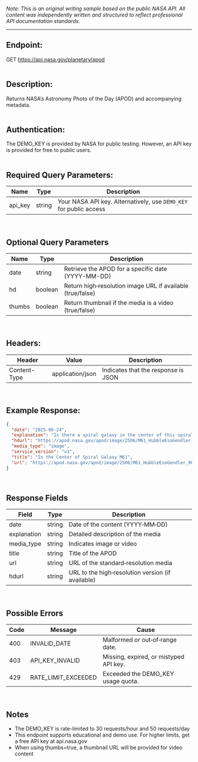 *Note: This is an original writing sample based on the public NASA API.  All content was independently written and structured to reflect professional API documentation standards.*

---

## Endpoint:
GET https://api.nasa.gov/planetary/apod <br><br>

## Description:
Returns NASA’s Astronomy Photo of the Day (APOD) and accompanying metadata.<br><br>

## Authentication:
The DEMO_KEY is provided by NASA for public testing.  However, an API key is provided for free to public users.<br><br>


## Required Query Parameters:
| Name    | Type   | Description                                      |
|---------|--------|--------------------------------------------------|
| api_key | string | Your NASA API key. Alternatively, use `DEMO_KEY` for public access |

<br>

## Optional Query Parameters
| Name   | Type    | Description                                                  |
|--------|---------|--------------------------------------------------------------|
| date   | string  | Retrieve the APOD for a specific date (YYYY-MM-DD)          |
| hd     | boolean | Return high‑resolution image URL if available (true/false)   |
| thumbs | boolean | Return thumbnail if the media is a video (true/false)       |

<br>

## Headers:
| Header    | Value   | Description                                      |
|---------|--------|--------------------------------------------------|
| Content-Type | application/json | Indicates that the response is JSON |

<br>

## Example Response:
```json
{
  "date": "2025-06-24",
  "explanation": "Is there a spiral galaxy in the center of this spiral galaxy…",
  "hdurl": "https://apod.nasa.gov/apod/image/2506/M61_HubbleEsoGendler_2753.jpg",
  "media_type": "image",
  "service_version": "v1",
  "title": "In the Center of Spiral Galaxy M61",
  "url": "https://apod.nasa.gov/apod/image/2506/M61_HubbleEsoGendler_960.jpg"
}
```
<br>

## Response Fields

| Field       | Type    | Description                                               |
|-------------|---------|-----------------------------------------------------------|
| date        | string  | Date of the content (YYYY‑MM‑DD)                         |
| explanation | string  | Detailed description of the media                         |
| media_type  | string  | Indicates image or video                                  |
| title       | string  | Title of the APOD                                          |
| url         | string  | URL of the standard‑resolution media                      |
| hdurl       | string  | URL to the high‑resolution version (if available)         |

<br>

## Possible Errors

| Code | Message             | Cause                                           |
|------|---------------------|-------------------------------------------------|
| 400  | INVALID_DATE        | Malformed or out‑of‑range date.                 |
| 403  | API_KEY_INVALID     | Missing, expired, or mistyped API key.          |
| 429  | RATE_LIMIT_EXCEEDED | Exceeded the DEMO_KEY usage quota.              |

<br>

## Notes
- The DEMO_KEY is rate-limited to 30 requests/hour and 50 requests/day
- This endpoint supports educational and demo use.  For higher limits, get a free API key at api.nasa.gov
- When using thumbs=true, a thumbnail URL will be provided for video content
